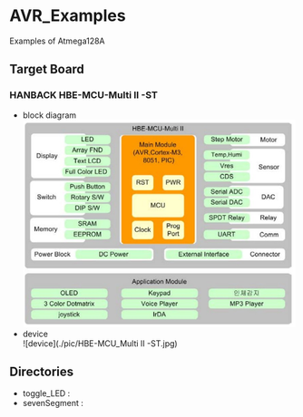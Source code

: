 # AVR_Examples
Examples of Atmega128A
## Target Board
### HANBACK HBE-MCU-Multi II -ST   

* block diagram
![block](./pic/block.jpg)   
* device   
![device](./pic/HBE-MCU_Multi II -ST.jpg)
## Directories
* toggle_LED :    
* sevenSegment :      
